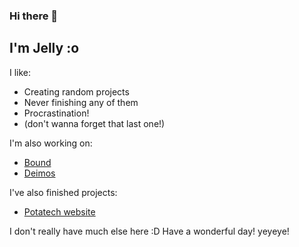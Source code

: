 ### Hi there 👋
## I'm Jelly :o

I like:
- Creating random projects
- Never finishing any of them
- Procrastination!
- (don't wanna forget that last one!)

I'm also working on:
- [Bound](https://www.kingjellycycle.com/projects/Bound/)
- [Deimos](https://www.kingjellycycle.com/projects/Deimos/)

I've also finished projects:
- [Potatech website](https://www.kingjellycycle.com/projects/Potatech)


I don't really have much else here :D
Have a wonderful day! yeyeye!
